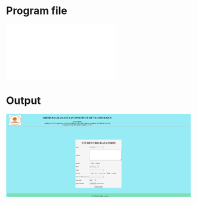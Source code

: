 # Program file
![STUDENT-BIO-DATA-FORM](STUDENT-BIO-DATA-FORM.html)

# Output
![Output(STUDENT-BIO-DATA-FORM)](Output(STUDENT-BIO-DATA-FORM).png)
